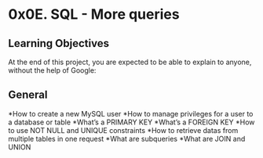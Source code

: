 # 0x0E. SQL - More queries

## Learning Objectives

At the end of this project, you are expected to be able to explain to anyone, without the help of Google:

## General

*How to create a new MySQL user
*How to manage privileges for a user to a database or table
*What’s a PRIMARY KEY
*What’s a FOREIGN KEY
*How to use NOT NULL and UNIQUE constraints
*How to retrieve datas from multiple tables in one request
*What are subqueries
*What are JOIN and UNION
